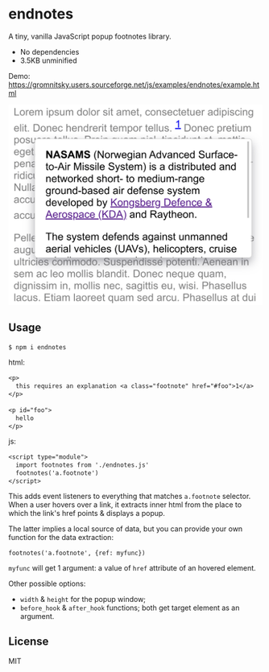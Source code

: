# endnotes

A tiny, vanilla JavaScript popup footnotes library.

* No dependencies
* 3.5KB unminified

Demo: https://gromnitsky.users.sourceforge.net/js/examples/endnotes/example.html

![](example.png)

## Usage

    $ npm i endnotes

html:

~~~
<p>
  this requires an explanation <a class="footnote" href="#foo">1</a>
</p>

<p id="foo">
  hello
</p>
~~~

js:

~~~
<script type="module">
  import footnotes from './endnotes.js'
  footnotes('a.footnote')
</script>
~~~

This adds event listeners to everything that matches `a.footnote`
selector. When a user hovers over a link, it extracts inner html from
the place to which the link's href points & displays a popup.

The latter implies a local source of data, but you can provide your own
function for the data extraction:

    footnotes('a.footnote', {ref: myfunc})

`myfunc` will get 1 argument: a value of `href` attribute of an
hovered element.

Other possible options:

* `width` & `height` for the popup window;
* `before_hook` & `after_hook` functions; both get target element as
  an argument.

## License

MIT
